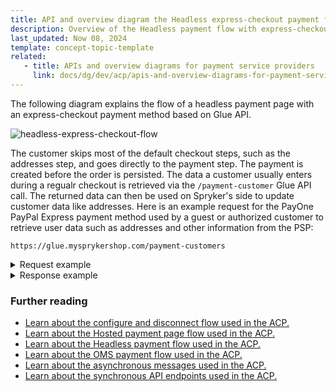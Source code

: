 ```yaml
---
title: API and overview diagram the Headless express-checkout payment flow for payment service providers
description: Overview of the Headless payment flow with express-checkout payment methods
last_updated: Now 08, 2024
template: concept-topic-template
related:
   - title: APIs and overview diagrams for payment service providers
     link: docs/dg/dev/acp/apis-and-overview-diagrams-for-payment-service-providers.html
---
```


The following diagram explains the flow of a headless payment page with an express-checkout payment method based on Glue API.

![headless-express-checkout-flow](https://spryker.s3.eu-central-1.amazonaws.com/docs/dg/dev/acp/apis-and-overview-diagrams-for-payment-service-providers.md/headless-express-checkout-flow.png)

The customer skips most of the default checkout steps, such as the addresses step, and goes directly to the payment step. The payment is created before the order is persisted. The data a customer usually enters during a regualr checkout is retrieved via the `/payment-customer` Glue API call. The returned data can then be used on Spryker's side to update customer data like addresses.
Here is an example request for the PayOne PayPal Express payment method used by a guest or authorized customer to retrieve user data such as addresses and other information from the PSP:

`https://glue.mysprykershop.com/payment-customers`

<details>
  <summary>Request example</summary>

```json
{
  "data": {
    "type": "payment-customers",
    "attributes": {
      "payment": {
        "paymentMethodName": "paypal-express",
        "paymentProviderName": "payone"
      },
      "customerPaymentServiceProviderData": {
        "orderId": "order-id",
        "workorderid": "workorder-id",
        "transactionId": "transaction-id",
        "token": "token",
        "currency": "EUR",
        "idCart": "d79a9c31-ed3d-57f5-958b-498e6b862ab3"
      }
    }
  }
}
```

</details>

<details>
  <summary>Response example</summary>

```json
{
  "type": "payment-customers",
  "id": null,
  "attributes": {
    "customer": {
      "salutation": "n/a",
      "firstName": "Spryker",
      "lastName": "Systems",
      "email": "eco-test+1@spryker.com",
      "phone": "7886914965",
      "company": null,
      "billingAddress": {
        "salutation": "n/a",
        "firstName": "Eco",
        "lastName": "Test",
        "address1": "Julie-Wolfthorn-Strasse",
        "address2": "1",
        "address3": null,
        "zipCode": "10115",
        "city": "Berlin",
        "country": "DE",
        "iso2Code": "DE",
        "company": null,
        "phone": "7886914965",
        "isDefaultShipping": null,
        "isDefaultBilling": null
      },
      "shippingAddress": {
        "salutation": "n/a",
        "firstName": "Eco",
        "lastName": "Test",
        "address1": "Julie-Wolfthorn-Strasse",
        "address2": "1",
        "address3": null,
        "zipCode": "10115",
        "city": "Berlin",
        "country": "DE",
        "iso2Code": "DE",
        "company": null,
        "phone": "7886914965",
        "isDefaultShipping": null,
        "isDefaultBilling": null
      }
    }
  },
  "links": {
    "self": "https://glue.de.aop-suite-testing.demo-spryker.com/payment-customers"
  }
}
```

</details>

### Further reading

* [Learn about the configure and disconnect flow used in the ACP.](docs/dg/dev/acp/apis-and-overview-diagrams-for-payment-service-providers-configure-and-disconnect.html)
* [Learn about the Hosted payment page flow used in the ACP.](docs/dg/dev/acp/apis-and-overview-diagrams-for-payment-service-providers-hosted-payment-page.html)
* [Learn about the Headless payment flow used in the ACP.](docs/dg/dev/acp/apis-and-overview-diagrams-for-payment-service-providers-headless.html)
* [Learn about the OMS payment flow used in the ACP.](docs/dg/dev/acp/apis-and-overview-diagrams-for-payment-service-providers-oms-payment-flow.html)
* [Learn about the asynchronous messages used in the ACP.](docs/dg/dev/acp/apis-and-overview-diagrams-for-payment-service-providers-asynchronous-api.html)
* [Learn about the synchronous API endpoints used in the ACP.](docs/dg/dev/acp/apis-and-overview-diagrams-for-payment-service-providers-synchronous-api.html)
